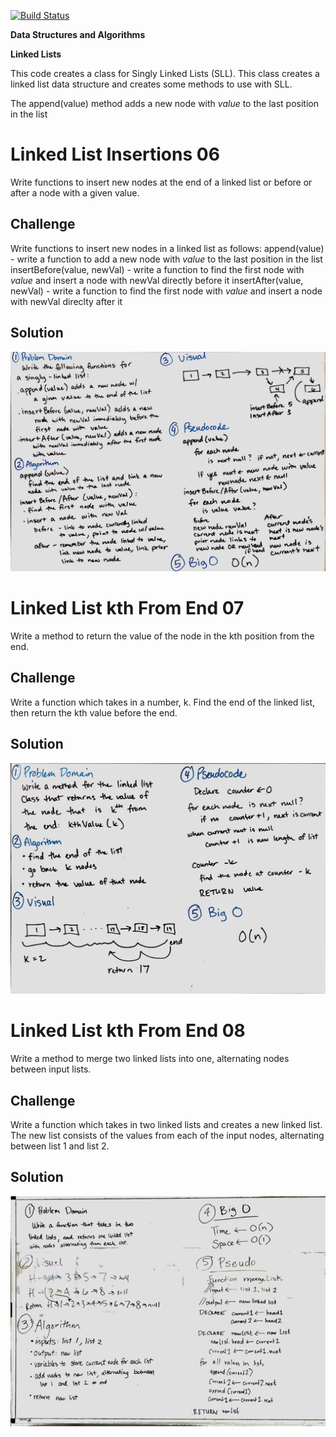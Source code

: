 [![Build Status](https://travis-ci.com/stariel/data-structures-and-algorithms.svg?branch=master)](https://travis-ci.com/stariel/data-structures-and-algorithms)

**Data Structures and Algorithms**

**Linked Lists**

This code creates a class for Singly Linked Lists (SLL). This class creates a linked list data structure and creates some methods to use with SLL.

The append(value) method adds a new node with *value* to the last position in the list

# Linked List Insertions 06
Write functions to insert new nodes at the end of a linked list or before or after a node with a given value.

## Challenge
Write functions to insert new nodes in a linked list as follows:
append(value) - write a function to add a new node with *value* to the last position in the list
insertBefore(value, newVal) - write a function to find the first node with *value* and insert a node with newVal directly before it
insertAfter(value, newVal) - write a function to find the first node with *value* and insert a node with newVal direclty after it

## Solution
![Whiteboarding Image 06](../assets/ll_insertions.jpg)

# Linked List kth From End 07
Write a method to return the value of the node in the kth position from the end.

## Challenge
Write a function which takes in a number, k. Find the end of the linked list, then return the kth value before the end.

## Solution
![Whiteboarding Image 07](../assets/ll_kth_from_end.jpg)

# Linked List kth From End 08
Write a method to merge two linked lists into one, alternating nodes between input lists.

## Challenge
Write a function which takes in two linked lists and creates a new linked list. The new list consists of the values from each of the input nodes, alternating between list 1 and list 2.

## Solution
![Whiteboarding Image 08](../assets/ll_merge.jpg)